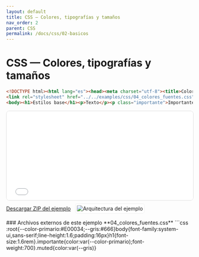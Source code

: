 ```yaml
---
layout: default
title: CSS — Colores, tipografías y tamaños
nav_order: 2
parent: CSS
permalink: /docs/css/02-basicos
---
```


# CSS — Colores, tipografías y tamaños
```html
<!DOCTYPE html><html lang="es"><head><meta charset="utf-8"><title>Colores y fuentes</title>
<link rel="stylesheet" href="../../examples/css/04_colores_fuentes.css"></head>
<body><h1>Estilos base</h1><p>Texto</p><p class="importante">Importante</p><p class="muted">Atenuado</p></body></html>
```
<iframe src="{{ '/assets/examples/css/04_colores_fuentes.html' | relative_url }}" width="100%" height="240" style="border:1px solid #ddd;border-radius:8px;"></iframe>
<div style="display:flex;align-items:center;gap:12px;margin:8px 0 16px;"><a class="btn" href="{{ '/assets/zips/04_colores_fuentes.zip' | relative_url }}">Descargar ZIP del ejemplo</a><img src="{{ '/assets/diagrams/04_colores_fuentes.svg' | relative_url }}" alt="Arquitectura del ejemplo" style="max-height:120px;border:1px solid #eee;padding:4px;border-radius:6px;background:#fff;"></div>
### Archivos externos de este ejemplo
**04_colores_fuentes.css**
```css
:root{--color-primario:#E00034;--gris:#666}body{font-family:system-ui,sans-serif;line-height:1.6;padding:16px}h1{font-size:1.6rem}.importante{color:var(--color-primario);font-weight:700}.muted{color:var(--gris)}

```

